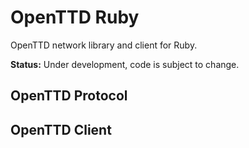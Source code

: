 OpenTTD Ruby
============

OpenTTD network library and client for Ruby.

**Status:** Under development, code is subject to change.

OpenTTD Protocol
----------------

OpenTTD Client
--------------